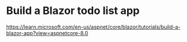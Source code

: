# Build a Blazor todo list app
https://learn.microsoft.com/en-us/aspnet/core/blazor/tutorials/build-a-blazor-app?view=aspnetcore-8.0
